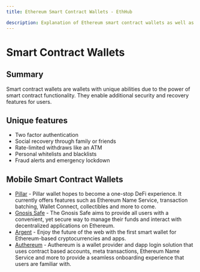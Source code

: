 ```yaml
---
title: Ethereum Smart Contract Wallets - EthHub

description: Explanation of Ethereum smart contract wallets as well as a list of applications.
---
```


# Smart Contract Wallets

## Summary

Smart contract wallets are wallets with unique abilities due to the power of smart contract functionality. They enable additional security and recovery features for users.

## Unique features

* Two factor authentication
* Social recovery through family or friends
* Rate-limited withdraws like an ATM
* Personal whitelists and blacklists
* Fraud alerts and emergency lockdown

## Mobile Smart Contract Wallets

* [Pillar](https://pillar.fi/) - Pillar wallet hopes to become a one-stop DeFi experience. It currently offers features such as Ethereum Name Service, transaction batching, Wallet Connect, collectibles and more to come.
* [Gnosis Safe](https://gnosis-safe.io) - The Gnosis Safe aims to provide all users with a convenient, yet secure way to manage their funds and interact with decentralized applications on Ethereum.
* [Argent](https://www.argent.xyz/) - Enjoy the future of the web with the first smart wallet for Ethereum-based cryptocurrencies and apps.
* [Authereum](https://authereum.com/) - Authereum is a wallet provider and dapp login solution that uses contract based accounts, meta transactions, Ethereum Name Service and more to provide a seamless onboarding experience that users are familiar with.
